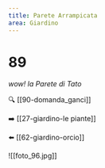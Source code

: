 ```yaml
---
title: Parete Arrampicata
area: Giardino
---
```

# 89
_wow! la Parete di Tato_

🔍 [[90-domanda_ganci]]

➡️ [[27-giardino-le piante]]

⬅️ [[62-giardino-orcio]]

![[foto_96.jpg]]
